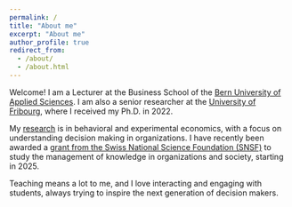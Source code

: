 ```yaml
---
permalink: /
title: "About me"
excerpt: "About me"
author_profile: true
redirect_from: 
  - /about/
  - /about.html
---
```


Welcome! I am a Lecturer at the Business School of the [Bern University of Applied Sciences](https://www.bfh.ch/en/about-bfh/people/dzwdfoxjvumj/). I am also a senior researcher at the [University of Fribourg](https://www.unifr.ch/industrie/en/chair/team/christian-zihlmann.html), where I received my Ph.D. in 2022. 

My [research](publications) is in behavioral and experimental economics, with a focus on understanding decision making in organizations. I have recently been awarded a [grant from the Swiss National Science Foundation (SNSF)](https://data.snf.ch/grants/grant/222695) to study the management of knowledge in organizations and society, starting in 2025. 

Teaching means a lot to me, and I love interacting and engaging with students, always trying to inspire the next generation of decision makers. 




